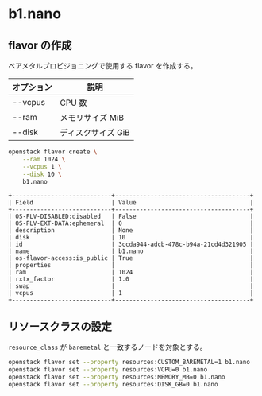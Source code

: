 # b1.nano

## flavor の作成

ベアメタルプロビジョニングで使用する flavor を作成する。

| オプション                  | 説明                         |
| --------------------------- | ---------------------------- |
| --vcpus                     | CPU 数                       |
| --ram                       | メモリサイズ MiB             |
| --disk                      | ディスクサイズ GiB           |

```sh
openstack flavor create \
    --ram 1024 \
    --vcpus 1 \
    --disk 10 \
    b1.nano
```

```
+----------------------------+--------------------------------------+
| Field                      | Value                                |
+----------------------------+--------------------------------------+
| OS-FLV-DISABLED:disabled   | False                                |
| OS-FLV-EXT-DATA:ephemeral  | 0                                    |
| description                | None                                 |
| disk                       | 10                                   |
| id                         | 3ccda944-adcb-478c-b94a-21cd4d321905 |
| name                       | b1.nano                              |
| os-flavor-access:is_public | True                                 |
| properties                 |                                      |
| ram                        | 1024                                 |
| rxtx_factor                | 1.0                                  |
| swap                       |                                      |
| vcpus                      | 1                                    |
+----------------------------+--------------------------------------+
```

## リソースクラスの設定

`resource_class` が `baremetal` と一致するノードを対象とする。

```sh
openstack flavor set --property resources:CUSTOM_BAREMETAL=1 b1.nano
openstack flavor set --property resources:VCPU=0 b1.nano
openstack flavor set --property resources:MEMORY_MB=0 b1.nano
openstack flavor set --property resources:DISK_GB=0 b1.nano
```
